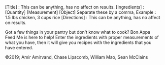 [Title] : This can be anything, has no affect on results.
[Ingredients] : [Quantity] [Measurement] [Object] Separate these by a comma, 
    Example : 1.5 lbs chicken, 3 cups rice
[Directions] : This can be anything, has no affect on results.

Got a few things in your pantry but don't know what to cook? Bon Appa Feed Me is here to help! Enter the ingredients with proper measurements of what you have, then it will give you recipes with the ingredients that you have entered. 

©2019; Amir Amirvand, Chase Lipscomb, William Mao, Sean McClains